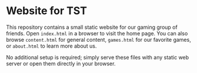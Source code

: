 # Website for TST

This repository contains a small static website for our gaming group of friends.
Open `index.html` in a browser to visit the home page. You can also browse
`content.html` for general content, `games.html` for our favorite games, or
`about.html` to learn more about us.

No additional setup is required; simply serve these files with any static web
server or open them directly in your browser.
